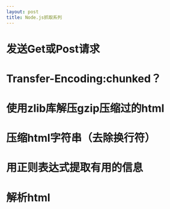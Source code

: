 ```yaml
---
layout: post
title: Node.js抓取系列
---
```


# 发送Get或Post请求

# Transfer-Encoding:chunked？

# 使用zlib库解压gzip压缩过的html

# 压缩html字符串（去除换行符）

# 用正则表达式提取有用的信息

# 解析html





[解压gzip]: http://stackoverflow.com/questions/12148948/how-do-i-ungzip-decompress-a-nodejs-requests-module-gzip-response-body